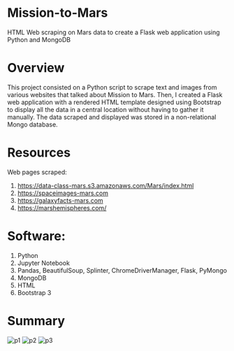# Mission-to-Mars
HTML Web scraping on Mars data to create a Flask web application using Python and MongoDB

# Overview
This project consisted on a Python script to scrape text and images from various websites that talked about Mission to Mars. Then, I created a Flask web application with a rendered HTML template designed using Bootstrap to display all the data in a central location without having to gather it manually. The data scraped and displayed was stored in a non-relational Mongo database. 

# Resources
Web pages scraped:
1. https://data-class-mars.s3.amazonaws.com/Mars/index.html
2. https://spaceimages-mars.com
3. https://galaxyfacts-mars.com
4. https://marshemispheres.com/

# Software:
1. Python
2. Jupyter Notebook
3. Pandas, BeautifulSoup, Splinter, ChromeDriverManager, Flask, PyMongo
4. MongoDB
5. HTML
6. Bootstrap 3
# Summary
![p1](https://user-images.githubusercontent.com/90945875/142679053-1f4bed19-7a21-461a-afef-2621455f5eb6.PNG)
![p2](https://user-images.githubusercontent.com/90945875/142679283-8844e301-a53f-49f4-9db4-906f15f6c941.PNG)
![p3](https://user-images.githubusercontent.com/90945875/142679505-d6f947be-14fb-427e-b0f4-d362f39bf31c.PNG)
